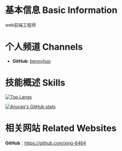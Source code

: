 # 基本信息 Basic Information

web前端工程师

# 个人频道 Channels

* **GitHub**: [bennyhuo](https://github.com/xing-6464)

# 技能概述 Skills

[![Top Langs](https://github-readme-stats.vercel.app/api/top-langs/?username=xing-6464&hide=HTML,css,php&layout=compact&show_icons=true)](https://github.com/anuraghazra/github-readme-stats)

[![Anurag's GitHub stats](https://github-readme-stats.vercel.app/api?username=xing-6464&show_icons=true)](https://github.com/anuraghazra/github-readme-stats)


# 相关网站 Related Websites

**GitHub**：https://github.com/xing-6464



